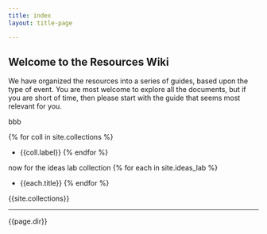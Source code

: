 ```yaml
---
title: index
layout: title-page

---
```

## Welcome to the Resources Wiki

We have organized the resources into a series of guides, based upon the type of event. You are most welcome to explore all the documents, but if you are short of time, then please start with the guide that seems most relevant for you.

bbb

{% for coll in site.collections %}
-  {{coll.label}}
{% endfor %}

now for the ideas lab collection
{% for each in site.ideas_lab %}
* {{each.title}}
{% endfor %}



{{site.collections}}


-----------
{{page.dir}}